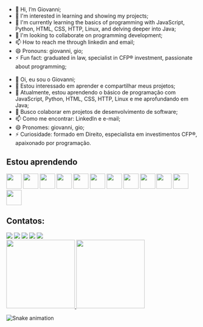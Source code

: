 - 👋 Hi, I’m Giovanni;
- 👀 I'm interested in learning and showing my projects;
- 🌱 I'm currently learning the basics of programming with JavaScript, Python, HTML, CSS, HTTP, Linux, and delving deeper into Java;
- 💞️ I'm looking to collaborate on programming development;
- 📫 How to reach me through linkedin and email;
- 😄 Pronouns: giovanni, gio;
- ⚡ Fun fact: graduated in law, specialist in CFP® investment, passionate about programming;
  <br></br>
- 👋 Oi, eu sou o Giovanni;
- 👀 Estou interessado em aprender e compartilhar meus projetos;
- 🌱 Atualmente, estou aprendendo o básico de programação com JavaScript, Python, HTML, CSS, HTTP, Linux e me aprofundando em Java;
- 💞️ Busco colaborar em projetos de desenvolvimento de software;
- 📫 Como me encontrar: LinkedIn e e-mail;
- 😄 Pronomes: giovanni, gio;
- ⚡ Curiosidade: formado em Direito, especialista em investimentos CFP®, apaixonado por programação.

## Estou aprendendo
<div>
  <img loading="lazy" src="https://cdn.jsdelivr.net/gh/devicons/devicon@latest/icons/javascript/javascript-original.svg" width="40" height="40" />  
  <img loading="lazy" src="https://cdn.jsdelivr.net/gh/devicons/devicon@latest/icons/python/python-original.svg" width="40" height="40" />
  <img loading="lazy" src="https://cdn.jsdelivr.net/gh/devicons/devicon@latest/icons/html5/html5-original-wordmark.svg" width="40" height="40" />
  <img loading="lazy" src="https://cdn.jsdelivr.net/gh/devicons/devicon@latest/icons/css3/css3-original-wordmark.svg" width="40" height="40" />        
  <img loading="lazy" src="https://cdn.jsdelivr.net/gh/devicons/devicon@latest/icons/linux/linux-original.svg" width="40" height="40" /> 
  <img loading="lazy" src="https://cdn.jsdelivr.net/gh/devicons/devicon@latest/icons/java/java-original-wordmark.svg" width="40" height="40" />
  <img loading="lazy" src="https://cdn.jsdelivr.net/gh/devicons/devicon@latest/icons/mysql/mysql-original-wordmark.svg" width="40" height="40" />
  <img loading="lazy" src="https://cdn.jsdelivr.net/gh/devicons/devicon@latest/icons/postgresql/postgresql-original-wordmark.svg" width="40" height="40" />
  <img loading="lazy" src="https://cdn.jsdelivr.net/gh/devicons/devicon@latest/icons/postman/postman-original.svg" width="40" height="40" />
  <img loading="lazy" src="https://cdn.jsdelivr.net/gh/devicons/devicon@latest/icons/sqldeveloper/sqldeveloper-plain.svg" width="40" height="40" />
  <img loading="lazy" src="https://cdn.jsdelivr.net/gh/devicons/devicon@latest/icons/docker/docker-original-wordmark.svg" width="40" height="40" />
  <img loading="lazy" src="https://cdn.jsdelivr.net/gh/devicons/devicon@latest/icons/intellij/intellij-original.svg" width="40" height="40" />
</div>

## Contatos:

<div>
<a href="https://www.youtube.com/giovannibiazon" target="_blank"><img loading="lazy" src="https://img.shields.io/badge/YouTube-FF0000?style=for-the-badge&logo=youtube&logoColor=white" target="_blank"></a>
<a href="https://instagram.com/giovannibiazon" target="_blank"><img loading="lazy" src="https://img.shields.io/badge/-Instagram-%23E4405F?style=for-the-badge&logo=instagram&logoColor=white" target="_blank"></a>
<a href="https://www.twitch.tv/giovannibiazon" target="_blank"><img loading="lazy" src="https://img.shields.io/badge/Twitch-9146FF?style=for-the-badge&logo=twitch&logoColor=white" target="_blank"></a>
<a href = "giovannibiazon@gmail.com"><img loading="lazy" src="https://img.shields.io/badge/Gmail-D14836?style=for-the-badge&logo=gmail&logoColor=white" target="_blank"></a>
<a href="https://www.linkedin.com/in/giovannibiazon1" target="_blank"><img loading="lazy" src="https://img.shields.io/badge/-LinkedIn-%230077B5?style=for-the-badge&logo=linkedin&logoColor=white" target="_blank"></a>   
</div>

<div>
<a href="https://github.com/giovannibzn">
<img loading="lazy" height="180em" src="https://github-readme-stats.vercel.app/api/top-langs/?username=giovannibzn&layout=compact&langs_count=7&theme=dracula"/>
<img loading="lazy" height="180em" src="https://github-readme-stats.vercel.app/api?username=giovannibzn&show_icons=true&theme=dracula&include_all_commits=true&count_private=true"/></a>
</div> 

![Snake animation](https://github.com/giovannibzn/snk/raw/output/github-contribution-grid-snake.svg)
          
          

<!---
giovannibzn/giovannibzn is a ✨ special ✨ repository because its `README.md` (this file) appears on your GitHub profile.
You can click the Preview link to take a look at your changes.
--->
